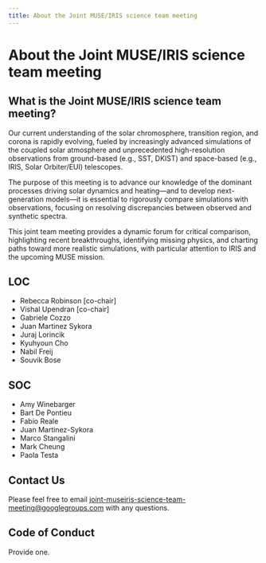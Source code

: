 ```yaml
---
title: About the Joint MUSE/IRIS science team meeting
---
```


# About the Joint MUSE/IRIS science team meeting

## What is the Joint MUSE/IRIS science team meeting?

Our current understanding of the solar chromosphere, transition region, and corona is rapidly evolving, fueled by increasingly advanced simulations of the coupled solar atmosphere and unprecedented high-resolution observations from ground-based (e.g., SST, DKIST) and space-based (e.g., IRIS, Solar Orbiter/EUI) telescopes.

The purpose of this meeting is to advance our knowledge of the dominant processes driving solar dynamics and heating—and to develop next-generation models—it is essential to rigorously compare simulations with observations, focusing on resolving discrepancies between observed and synthetic spectra.

This joint team meeting provides a dynamic forum for critical comparison, highlighting recent breakthroughs, identifying missing physics, and charting paths toward more realistic simulations, with particular attention to IRIS and the upcoming MUSE mission.

## LOC

* Rebecca Robinson [co-chair]
* Vishal Upendran [co-chair]
* Gabriele Cozzo
* Juan Martinez Sykora
* Juraj Lorincik
* Kyuhyoun Cho
* Nabil Freij
* Souvik Bose

## SOC

* Amy Winebarger
* Bart De Pontieu
* Fabio Reale
* Juan Martinez-Sykora
* Marco Stangalini
* Mark Cheung
* Paola Testa

## Contact Us

Please feel free to email [joint-museiris-science-team-meeting@googlegroups.com](mailto:joint-museiris-science-team-meeting@googlegroups.com) with any questions.

## Code of Conduct

Provide one.
